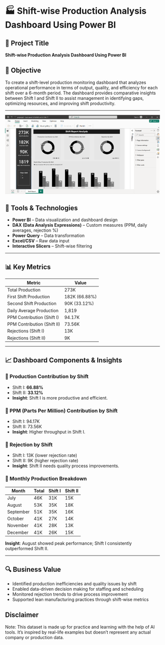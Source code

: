 # 🏭 Shift-wise Production Analysis Dashboard Using Power BI

## 📌 Project Title
**Shift-wise Production Analysis Dashboard Using Power BI**

## 🎯 Objective

To create a shift-level production monitoring dashboard that analyzes operational performance in terms of output, quality, and efficiency for each shift over a 6-month period. The dashboard provides comparative insights between Shift I and Shift II to assist management in identifying gaps, optimizing resources, and improving shift productivity.

---
![Production Dashboard](/Production%20Analysis/images/Shift_Report.png)


## 🧰 Tools & Technologies

- **Power BI** – Data visualization and dashboard design
- **DAX (Data Analysis Expressions)** – Custom measures (PPM, daily averages, rejection %)
- **Power Query** – Data transformation
- **Excel/CSV** – Raw data input
- **Interactive Slicers** – Shift-wise filtering

---

## 📊 Key Metrics

| Metric                     | Value     |
|----------------------------|-----------|
| Total Production           | 273K      |
| First Shift Production     | 182K (66.88%) |
| Second Shift Production    | 90K (33.12%)  |
| Daily Average Production   | 1,819     |
| PPM Contribution (Shift I) | 94.17K    |
| PPM Contribution (Shift II)| 73.56K    |
| Rejections (Shift I)       | 13K       |
| Rejections (Shift II)      | 9K        |

---

## 📈 Dashboard Components & Insights

### 🔹 Production Contribution by Shift
- Shift I: **66.88%**
- Shift II: **33.12%**
- **Insight**: Shift I is more productive and efficient.

### 🔹 PPM (Parts Per Million) Contribution by Shift
- Shift I: 94.17K  
- Shift II: 73.56K  
- **Insight**: Higher throughput in Shift I.

### 🔹 Rejection by Shift
- Shift I: 13K (lower rejection rate)
- Shift II: 9K (higher rejection rate)
- **Insight**: Shift II needs quality process improvements.

### 🔹 Monthly Production Breakdown

| Month     | Total | Shift I | Shift II |
|-----------|-------|---------|----------|
| July      | 46K   | 31K     | 15K      |
| August    | 53K   | 35K     | 18K      |
| September | 51K   | 35K     | 16K      |
| October   | 41K   | 27K     | 14K      |
| November  | 41K   | 28K     | 13K      |
| December  | 41K   | 26K     | 15K      |

**Insight**: August showed peak performance; Shift I consistently outperformed Shift II.

---

## 🔍 Business Value

- Identified production inefficiencies and quality issues by shift
- Enabled data-driven decision making for staffing and scheduling
- Monitored rejection trends to drive process improvement
- Supported lean manufacturing practices through shift-wise metrics



## Disclaimer
Note: This dataset is made up for practice and learning with the help of AI tools. It’s inspired by real-life examples but doesn’t represent any actual company or production data.



